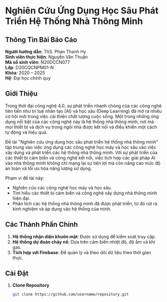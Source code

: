 # Nghiên Cứu Ứng Dụng Học Sâu Phát Triển Hệ Thống Nhà Thông Minh

## Thông Tin Bài Báo Cáo

**Người hướng dẫn**: ThS. Phan Thanh Hy  
**Sinh viên thực hiện**: Nguyễn Văn Thuận  
**Mã số sinh viên**: N20DCCN077  
**Lớp**: D20CQCNPM01-N  
**Khóa**: 2020 – 2025  
**Hệ**: Đại học chính quy  

## Giới Thiệu

Trong thời đại công nghệ 4.0, sự phát triển nhanh chóng của các công nghệ tiên tiến như trí tuệ nhân tạo (AI) và học sâu (Deep Learning) đã mở ra nhiều cơ hội mới trong việc cải thiện chất lượng cuộc sống. Một trong những ứng dụng nổi bật của các công nghệ này là hệ thống nhà thông minh, nơi mà mọi thiết bị và dịch vụ trong ngôi nhà được kết nối và điều khiển một cách tự động và hiệu quả.

Đề tài "Nghiên cứu ứng dụng học sâu phát triển hệ thống nhà thông minh" tập trung vào việc ứng dụng các công nghệ học máy và học sâu vào việc xây dựng và phát triển các hệ thống nhà thông minh. Với sự phát triển của các thiết bị cảm biến và công nghệ kết nối, việc tích hợp các giải pháp AI vào nhà thông minh không chỉ mang lại sự tiện lợi mà còn nâng cao mức độ an toàn và tối ưu hóa năng lượng sử dụng.

Phạm vi đề tài này:

- Nghiên cứu các công nghệ học máy và học sâu.
- Tìm hiểu các thiết bị cảm biến và công nghệ xây dựng nhà thông minh hiện đại.
- Phân tích các hệ thống nhà thông minh đã được phát triển, từ đó rút ra kinh nghiệm và áp dụng vào hệ thống của mình.

## Các Thành Phần Chính

1. **Hệ thống nhận diện khuôn mặt**: Được sử dụng để kiểm soát truy cập.
2. **Hệ thống dự đoán cháy nổ**: Dựa trên cảm biến nhiệt độ, độ ẩm và khí gas.
3. **Tích hợp với Firebase**: Để quản lý và theo dõi dữ liệu theo thời gian thực.

## Cài Đặt

1. **Clone Repository**
   ```bash
   git clone https://github.com/username/repository.git
